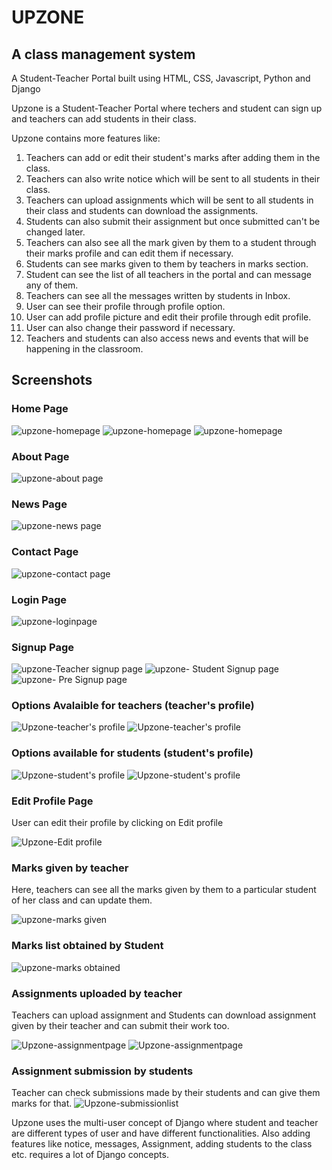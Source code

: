 # UPZONE 
## A class management system
A Student-Teacher Portal built using HTML, CSS, Javascript, Python and Django

Upzone is a Student-Teacher Portal where techers and student can sign up and teachers can add students in their class.

Upzone contains more features like:
1. Teachers can add or edit their student's marks after adding them in the class.
2. Teachers can also write notice which will be sent to all students in their class.
3. Teachers can upload assignments which will be sent to all students in their class and students can download the assignments.
4. Students can also submit their assignment but once submitted can't be changed later.
5. Teachers can also see all the mark given by them to a student through their marks profile and can edit them if necessary.
6. Students can see marks given to them by teachers in marks section.
7. Student can see the list of all teachers in the portal and can message any of them.
8. Teachers can see all the messages written by students in Inbox.
9. User can see their profile through profile option.
10. User can add profile picture and edit their profile through edit profile.
11. User can also change their password if necessary.
12. Teachers and students can also access news and events that will be happening in the classroom.

## Screenshots

### Home Page

![upzone-homepage](https://github.com/Glorycornel/webstack-portfolio_project/blob/main/portfolio_project/static/images/home1.jpeg?raw=true)
![upzone-homepage](https://github.com/Glorycornel/webstack-portfolio_project/blob/main/portfolio_project/static/images/home2.jpeg?raw=true)
![upzone-homepage](https://github.com/Glorycornel/webstack-portfolio_project/blob/main/portfolio_project/static/images/home3.jpeg?raw=true)

### About Page

![upzone-about page](https://github.com/Glorycornel/webstack-portfolio_project/blob/main/portfolio_project/static/images/aboutpage.jpeg?raw=true)

### News Page

![upzone-news page](https://github.com/Glorycornel/webstack-portfolio_project/blob/main/portfolio_project/static/images/newspage.jpeg?raw=true)

### Contact Page

![upzone-contact page](https://github.com/Glorycornel/webstack-portfolio_project/blob/main/portfolio_project/static/images/contactpage.jpeg?raw=true)

### Login Page

![upzone-loginpage](https://github.com/Glorycornel/webstack-portfolio_project/blob/main/portfolio_project/static/images/loginpage.jpeg?raw=true)

### Signup Page
![upzone-Teacher signup page](https://github.com/Glorycornel/webstack-portfolio_project/blob/main/portfolio_project/static/images/teachersignup.jpeg?raw=true)
![upzone- Student Signup page](https://github.com/Glorycornel/webstack-portfolio_project/blob/main/portfolio_project/static/images/studentsignup.jpeg?raw=true)
![upzone- Pre Signup page](https://github.com/Glorycornel/webstack-portfolio_project/blob/main/portfolio_project/static/images/presignuppage.jpeg?raw=true)



### Options Avalaible for teachers (teacher's profile)

![Upzone-teacher's profile](https://github.com/Glorycornel/webstack-portfolio_project/blob/main/portfolio_project/static/images/teacherprofile1.jpeg?raw=true)
![Upzone-teacher's profile](https://github.com/Glorycornel/webstack-portfolio_project/blob/main/portfolio_project/static/images/teacher%20profile%202.jpeg?raw=true)

### Options available for students (student's profile)

![Upzone-student's profile](https://github.com/Glorycornel/webstack-portfolio_project/blob/main/portfolio_project/static/images/studentprofile1.jpeg?raw=true)
![Upzone-student's profile](https://github.com/Glorycornel/webstack-portfolio_project/blob/main/portfolio_project/static/images/studentprofile2.jpeg?raw=true)

### Edit Profile Page
User can edit their profile by clicking on Edit profile

![Upzone-Edit profile](https://github.com/Glorycornel/webstack-portfolio_project/blob/main/portfolio_project/static/images/profileudateimage.jpeg?raw=true)

### Marks given by teacher
Here, teachers can see all the marks given by them to a particular student of her class and can update them.

![upzone-marks given](https://github.com/Glorycornel/webstack-portfolio_project/blob/main/portfolio_project/static/images/teacherupdatescoreboard.jpeg?raw=true)

### Marks list obtained by Student

![upzone-marks obtained](https://github.com/Glorycornel/webstack-portfolio_project/blob/main/portfolio_project/static/images/studentscoreboard.jpeg?raw=true)

### Assignments uploaded by teacher
Teachers can upload assignment and Students can download assignment given by their teacher and can submit their work too.

![Upzone-assignmentpage](https://github.com/Glorycornel/webstack-portfolio_project/blob/main/portfolio_project/static/images/teacheruploadtaskimage.jpeg?raw=true)
![Upzone-assignmentpage](https://github.com/Glorycornel/webstack-portfolio_project/blob/main/portfolio_project/static/images/studentsubmittask.jpeg?raw=true)

### Assignment submission by students
Teacher can check submissions made by their students  and can give them marks for that.
![Upzone-submissionlist](https://github.com/Glorycornel/webstack-portfolio_project/blob/main/portfolio_project/static/images/teacherupdatescoreboard.jpeg?raw=true)

Upzone uses the multi-user concept of Django where student and teacher are different types of user and have different functionalities.
Also adding features like notice, messages, Assignment, adding students to the class etc. requires a lot of Django concepts.

